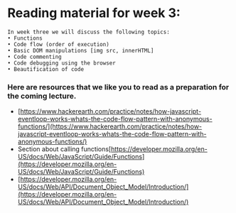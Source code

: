 # Reading material for week 3:

```
In week three we will discuss the following topics:
• Functions
• Code flow (order of execution) 
• Basic DOM manipulations [img src, innerHTML]
• Code commenting
• Code debugging using the browser
• Beautification of code
```

### Here are resources that we like you to read as a preparation for the coming lecture. 

- [https://www.hackerearth.com/practice/notes/how-javascript-eventloop-works-whats-the-code-flow-pattern-with-anonymous-functions/](https://www.hackerearth.com/practice/notes/how-javascript-eventloop-works-whats-the-code-flow-pattern-with-anonymous-functions/)
- Section about calling functions[https://developer.mozilla.org/en-US/docs/Web/JavaScript/Guide/Functions](https://developer.mozilla.org/en-US/docs/Web/JavaScript/Guide/Functions)
- [https://developer.mozilla.org/en-US/docs/Web/API/Document_Object_Model/Introduction/](https://developer.mozilla.org/en-US/docs/Web/API/Document_Object_Model/Introduction/)
